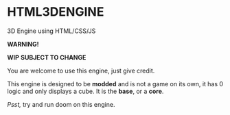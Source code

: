 # HTML3DENGINE
3D Engine using HTML/CSS/JS

**WARNING!**

**WIP**
**SUBJECT TO CHANGE**

You are welcome to use this engine, just give credit.


This engine is designed to be **modded** and is not a game on its own, it has 0 logic and only displays a cube. It is the **base**, or a **core**.



*Psst,* try and run doom on this engine.
